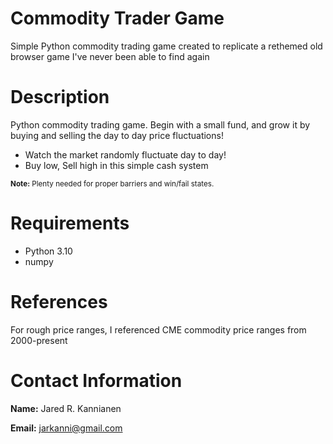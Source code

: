 # Commodity Trader Game
Simple Python commodity trading game created to replicate a rethemed old browser game I've never been able to find again

# Description
Python commodity trading game.  Begin with a small fund, and grow it by buying and selling the day to day price fluctuations!
- Watch the market randomly fluctuate day to day!
- Buy low, Sell high in this simple cash system

<sub>**Note:** Plenty needed for proper barriers and win/fail states.</sub>

# Requirements
- Python 3.10
- numpy

# References
For rough price ranges, I referenced CME commodity price ranges from 2000-present

# Contact Information
**Name:** Jared R. Kannianen

**Email:** jarkanni@gmail.com
